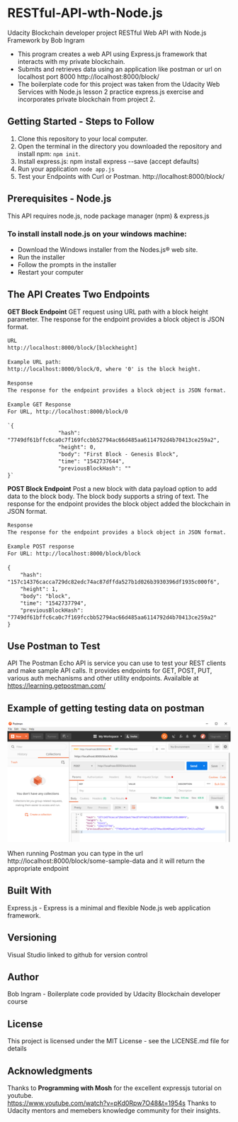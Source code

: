 # RESTful-API-wth-Node.js

Udacity Blockchain developer project RESTful Web API with Node.js Framework by Bob Ingram
 
 * This program creates a web API using Express.js framework that interacts with my private blockchain.
 * Submits and retrieves data using an application like postman or url on localhost port 8000 http://localhost:8000/block/
 * The boilerplate code for this project was taken from the Udacity Web Services with Node.js lesson 2 
  practice express.js exercise and incorporates private blockchain from project 2.

## Getting Started - Steps to Follow

1. Clone this repository to your local computer.
2. Open the terminal in the directory you downloaded the repository and install npm: `npm init`.
3. Install express.js: npm install express --save (accept defaults)
4. Run your application `node app.js`
5. Test your Endpoints with Curl or Postman.  http://localhost:8000/block/



## Prerequisites  - Node.js
This API requires node.js, node package manager (npm) & express.js

### To install install node.js on your windows machine:

* Download the Windows installer from the Nodes.js® web site.
* Run the installer 
* Follow the prompts in the installer 
* Restart your computer


## The API Creates Two Endpoints

**GET Block Endpoint**
GET request using URL path with a block height parameter. The response for the endpoint provides a block object is JSON format.

	URL
	http://localhost:8000/block/[blockheight]

	Example URL path:
	http://localhost:8000/block/0, where '0' is the block height.

	Response
	The response for the endpoint provides a block object is JSON format.

	Example GET Response
	For URL, http://localhost:8000/block/0

	`{
					"hash": "7749df61bffc6ca0c7f169fccbb52794ac66d485aa6114792d4b70413ce259a2",
					"height": 0,
					"body": "First Block - Genesis Block",
					"time": "1542737644",
					"previousBlockHash": ""
	}`

**POST Block Endpoint**
Post a new block with data payload option to add data to the block body. The block body supports a string of text. The response for the endpoint provides the block object added the blockchain in JSON format.

	Response
	The response for the endpoint provides a block object in JSON format.

	Example POST response
	For URL: http://localhost:8000/block/block

	{
	    "hash": "157c14376cacca729dc82edc74ac87dffda527b1d026b3930396df1935c000f6",
	    "height": 1,
	    "body": "block",
	    "time": "1542737794",
	    "previousBlockHash": "7749df61bffc6ca0c7f169fccbb52794ac66d485aa6114792d4b70413ce259a2"
	}
## Use Postman to Test 
API The Postman Echo API is service you can use to test your REST clients and make sample API calls. It provides endpoints for GET, POST, PUT, various auth mechanisms and other utility endpoints. Availalble at https://learning.getpostman.com/




## Example of getting testing data on postman


![postman example](https://github.com/paramountgroup/RESTful-API-with-Nodejs/blob/master/images/postmanexample.PNG)



When running Postman you can type in the url http://localhost:8000/block/some-sample-data 
and it will return the appropriate endpoint


## Built With
Express.js - Express is a minimal and flexible Node.js web application framework.

## Versioning
Visual Studio linked to github for version control

## Author
Bob Ingram - Boilerplate code provided by Udacity Blockchain developer course

## License
This project is licensed under the MIT License - see the LICENSE.md file for details

## Acknowledgments
Thanks to **Programming with Mosh** for the excellent expressjs tutorial on youtube.  
 https://www.youtube.com/watch?v=pKd0Rpw7O48&t=1954s
Thanks to Udacity mentors and memebers knowledge community for their insights.


